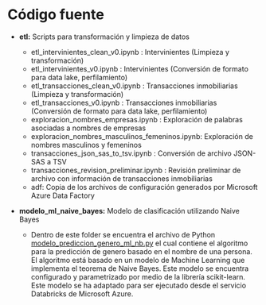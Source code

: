 # Código fuente


* **etl:** Scripts para transformación y limpieza de datos 
  
  * etl_intervinientes_clean_v0.ipynb : Intervinientes (Limpieza y transformación)
  * etl_intervinientes_v0.ipynb  :  Intervinientes (Conversión de formato para data lake, perfilamiento)
  * etl_transacciones_clean_v0.ipynb : Transacciones inmobiliarias (Limpieza y transformación)
  * etl_transacciones_v0.ipynb :  Transacciones inmobiliarias (Conversión de formato para data lake, perfilamiento)
  * exploracion_nombres_empresas.ipynb : Exploración de palabras asociadas a nombres de empresas 
  * exploracion_nombres_masculinos_femeninos.ipynb: Exploración de nombres masculinos y femeninos
  * transacciones_json_sas_to_tsv.ipynb :  Conversión de archivo JSON-SAS a TSV
  * transacciones_revision_preliminar.ipynb : Revisión preliminar de archivo con información de transacciones inmobiliarias
  * adf: Copia de los archivos de configuración generados por Microsoft Azure Data Factory


* **modelo_ml_naive_bayes:** Modelo de clasificación utilizando Naive Bayes 
  
  *  Dentro de este folder se encuentra el archivo de Python [modelo_prediccion_genero_ml_nb.py](https://github.com/snuira/mercado_tierras/blob/main/14_Codigo_Fuente/modelo_ml_naive_bayes/modelo_prediccion_genero_ml_nb.py) el cual contiene el algoritmo para la predicción de genero basado en el nombre de una persona. El algoritmo está basado en un modelo de Machine Learning que implementa el teorema de Naive Bayes. Este modelo se encuentra configurado y parametrizado por medio de la librería scikit-learn. Este modelo se ha adaptado para ser ejecutado desde el servicio Databricks de Microsoft Azure.
